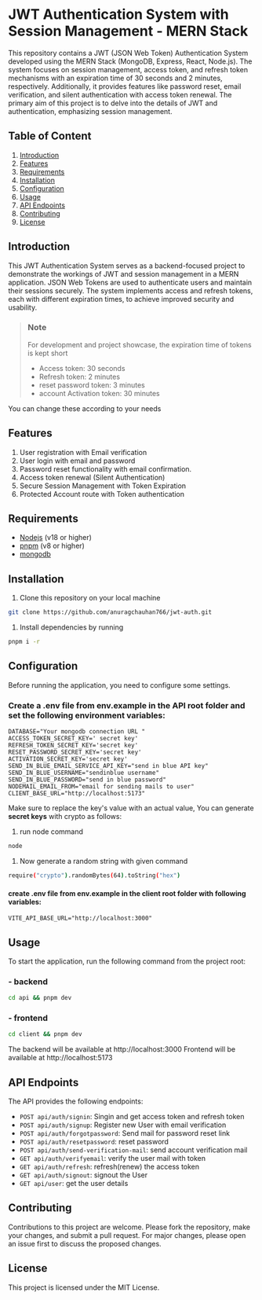 # JWT Authentication System with Session Management - MERN Stack

This repository contains a JWT (JSON Web Token) Authentication System developed using the MERN Stack (MongoDB, Express, React, Node.js). The system focuses on session management, access token, and refresh token mechanisms with an expiration time of 30 seconds and 2 minutes, respectively. Additionally, it provides features like password reset, email verification, and silent authentication with access token renewal. The primary aim of this project is to delve into the details of JWT and authentication, emphasizing session management.

## Table of Content

1. [Introduction](#introduction)
2. [Features](#features)
3. [Requirements](#requirements)
4. [Installation](#installation)
5. [Configuration](#configuration)
6. [Usage](#usage)
7. [API Endpoints](#api-endpoints)
8. [Contributing](#contributing)
9. [License](#license)

## Introduction

This JWT Authentication System serves as a backend-focused project to demonstrate the workings of JWT and session management in a MERN application. JSON Web Tokens are used to authenticate users and maintain their sessions securely. The system implements access and refresh tokens, each with different expiration times, to achieve improved security and usability.

> ### Note
>
> For development and project showcase, the expiration time of tokens is kept short
>
> - Access token: 30 seconds
> - Refresh token: 2 minutes
> - reset password token: 3 minutes
> - account Activation token: 30 minutes

You can change these according to your needs

## Features

1. User registration with Email verification
2. User login with email and password
3. Password reset functionality with email confirmation.
4. Access token renewal (Silent Authentication)
5. Secure Session Management with Token Expiration
6. Protected Account route with Token authentication

## Requirements

- [Nodejs](https://nodejs.org/en) (v18 or higher)
- [pnpm](https://pnpm.io/) (v8 or higher)
- [mongodb](https://www.mongodb.com/)

## Installation

1. Clone this repository on your local machine

```bash
git clone https://github.com/anuragchauhan766/jwt-auth.git
```

1. Install dependencies by running

```bash
pnpm i -r
```

## Configuration

Before running the application, you need to configure some settings.

### Create a .env file from env.example in the API root folder and set the following environment variables:

```env
DATABASE="Your mongodb connection URL "
ACCESS_TOKEN_SECRET_KEY=' secret key'
REFRESH_TOKEN_SECRET_KEY='secret key'
RESET_PASSWORD_SECRET_KEY='secret key'
ACTIVATION_SECRET_KEY='secret key'
SEND_IN_BLUE_EMAIL_SERVICE_API_KEY="send in blue API key"
SEND_IN_BLUE_USERNAME="sendinblue username"
SEND_IN_BLUE_PASSWORD="send in blue password"
NODEMAIL_EMAIL_FROM="email for sending mails to user"
CLIENT_BASE_URL="http://localhost:5173"
```

Make sure to replace the key's value with an actual value, You can generate **secret keys** with crypto as follows:

1. run node command

```bash
node
```

1. Now generate a random string with given command

```bash
require("crypto").randomBytes(64).toString("hex")
```

#### create .env file from env.example in the **client** root folder with following variables:

```
VITE_API_BASE_URL="http://localhost:3000"
```

## Usage

To start the application, run the following command from the project root:

### - backend

```bash
cd api && pnpm dev
```

### - frontend

```bash
cd client && pnpm dev
```

The backend will be available at http://localhost:3000
Frontend will be available at http://localhost:5173

## API Endpoints

The API provides the following endpoints:

- `POST api/auth/signin`: Singin and get access token and refresh token
- `POST api/auth/signup`: Register new User with email verification
- `POST api/auth/forgotpassword`: Send mail for password reset link
- `POST api/auth/resetpassword`: reset password
- `POST api/auth/send-verification-mail`: send account verification mail
- `GET api/auth/verifyemail`: verify the user mail with token
- `GET api/auth/refresh`: refresh(renew) the access token
- `GET api/auth/signout`: signout the User
- `GET api/user`: get the user details

## Contributing

Contributions to this project are welcome. Please fork the repository, make your changes, and submit a pull request. For major changes, please open an issue first to discuss the proposed changes.

## License

This project is licensed under the MIT License.
